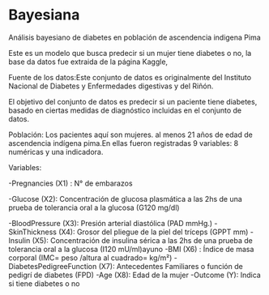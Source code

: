 # Bayesiana
Análisis bayesiano de diabetes en población de ascendencia indigena Pima 


Este es un modelo que busca predecir si un mujer tiene diabetes o no, la base da datos fue extraida de la página Kaggle,  

Fuente de los datos:Este conjunto de datos es originalmente del Instituto Nacional de Diabetes y Enfermedades digestivas y del Riñón. 

El objetivo del conjunto de datos es predecir  si un paciente tiene diabetes, basado en ciertas medidas de diagnóstico incluidas en el conjunto de datos. 


Población: Los pacientes aquí son mujeres. al menos 21 años de edad de ascendencia indígena pima.En ellas fueron registradas 9 variables: 8 numéricas y una indicadora.


Variables:


-Pregnancies (X1) :  N° de embarazos 

-Glucose (X2): Concentración de glucosa plasmática a las 2hs de una prueba de tolerancia oral a la glucosa (G120 mg/dl)

-BloodPressure (X3): Presión arterial diastólica (PAD mmHg.)
-SkinThickness (X4): Grosor del pliegue de la piel del tríceps (GPPT mm)
-Insulin (X5): Concentración de insulina sérica a las 2hs de una prueba de tolerancia oral a la glucosa (I120 mU/ml)ayuno
-BMI  (X6) : Índice de masa corporal (IMC= peso /altura al cuadrado= kg/m²) 
-DiabetesPedigreeFunction (X7): Antecedentes Familiares o función de pedigrí de diabetes (FPD)
-Age (X8): Edad de la mujer
-Outcome (Y): Indica  si tiene diabetes o no 
